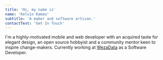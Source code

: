 ```yaml
---
title: 'Hi, my name is'
name: 'Kelvin Kamau'
subtitle: 'A maker and software artisan.'
contactText: 'Get In Touch'
---
```


I'm a highly-motivated mobile and web developer with an acquired taste for elegant design, an open source hobbyist and a community mentor keen to inspire change-makers. Currently working at [WezaData](https://wezadata.co.ke/) as a Software Developer.
